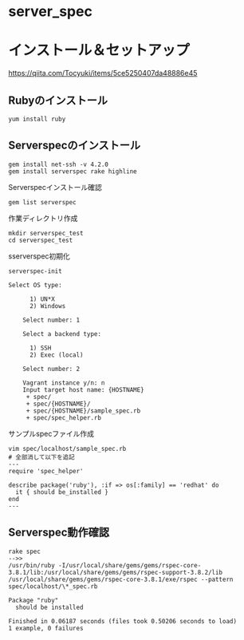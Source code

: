 # server_spec
# インストール＆セットアップ
https://qiita.com/Tocyuki/items/5ce5250407da48886e45

## Rubyのインストール
```
yum install ruby

```

## Serverspecのインストール
```
gem install net-ssh -v 4.2.0
gem install serverspec rake highline
```
Serverspecインストール確認
```
gem list serverspec
```
作業ディレクトリ作成
```
mkdir serverspec_test
cd serverspec_test
```
sserverspec初期化
```
serverspec-init

Select OS type:

      1) UN*X
      2) Windows

    Select number: 1

    Select a backend type:

      1) SSH
      2) Exec (local)

    Select number: 2

    Vagrant instance y/n: n
    Input target host name: {HOSTNAME}
     + spec/
     + spec/{HOSTNAME}/
     + spec/{HOSTNAME}/sample_spec.rb
     + spec/spec_helper.rb
```
サンプルspecファイル作成
```
vim spec/localhost/sample_spec.rb
# 全部消して以下を追記
---
require 'spec_helper'

describe package('ruby'), :if => os[:family] == 'redhat' do
  it { should be_installed }
end
---
```
## Serverspec動作確認
```
rake spec
-->>
/usr/bin/ruby -I/usr/local/share/gems/gems/rspec-core-3.8.1/lib:/usr/local/share/gems/gems/rspec-support-3.8.2/lib /usr/local/share/gems/gems/rspec-core-3.8.1/exe/rspec --pattern spec/localhost/\*_spec.rb

Package "ruby"
  should be installed

Finished in 0.06187 seconds (files took 0.50206 seconds to load)
1 example, 0 failures

```
